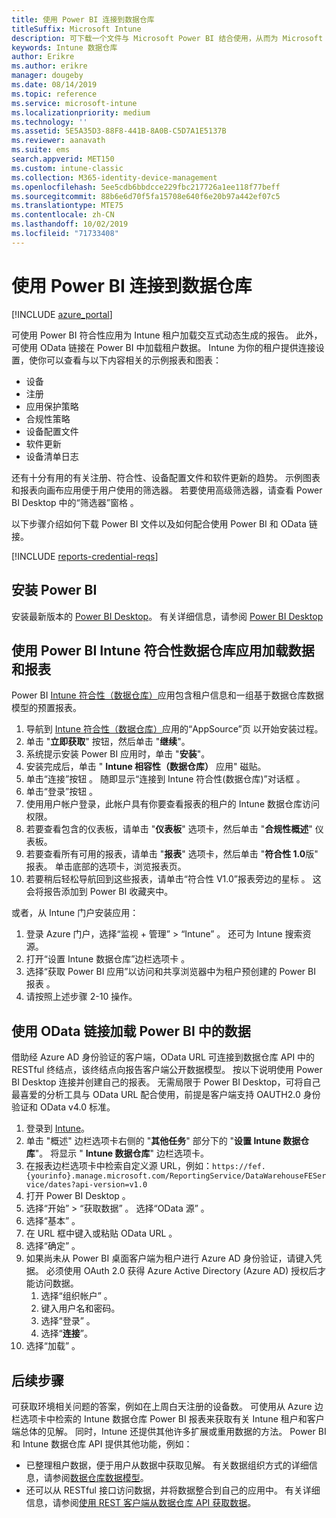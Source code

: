 ```yaml
---
title: 使用 Power BI 连接到数据仓库
titleSuffix: Microsoft Intune
description: 可下载一个文件与 Microsoft Power BI 结合使用，从而为 Microsoft Intune 租户加载动态生成的交互式报表。
keywords: Intune 数据仓库
author: Erikre
ms.author: erikre
manager: dougeby
ms.date: 08/14/2019
ms.topic: reference
ms.service: microsoft-intune
ms.localizationpriority: medium
ms.technology: ''
ms.assetid: 5E5A35D3-88F8-441B-8A0B-C5D7A1E5137B
ms.reviewer: aanavath
ms.suite: ems
search.appverid: MET150
ms.custom: intune-classic
ms.collection: M365-identity-device-management
ms.openlocfilehash: 5ee5cdb6bbdcce229fbc217726a1ee118f77beff
ms.sourcegitcommit: 88b6e6d70f5fa15708e640f6e20b97a442ef07c5
ms.translationtype: MTE75
ms.contentlocale: zh-CN
ms.lasthandoff: 10/02/2019
ms.locfileid: "71733408"
---
```

# <a name="connect-to-the-data-warehouse-with-power-bi"></a>使用 Power BI 连接到数据仓库

[!INCLUDE [azure_portal](../includes/azure_portal.md)]

可使用 Power BI 符合性应用为 Intune 租户加载交互式动态生成的报告。 此外，可使用 OData 链接在 Power BI 中加载租户数据。 Intune 为你的租户提供连接设置，使你可以查看与以下内容相关的示例报表和图表：  

- 设备
- 注册
- 应用保护策略
- 合规性策略
- 设备配置文件
- 软件更新
- 设备清单日志

还有十分有用的有关注册、符合性、设备配置文件和软件更新的趋势。 示例图表和报表向画布应用便于用户使用的筛选器。 若要使用高级筛选器，请查看 Power BI Desktop 中的“筛选器”窗格  。

以下步骤介绍如何下载 Power BI 文件以及如何配合使用 Power BI 和 OData 链接。

[!INCLUDE [reports-credential-reqs](../includes/reports-credential-reqs.md)]

## <a name="install-power-bi"></a>安装 Power BI

安装最新版本的 [Power BI Desktop](https://aka.ms/intune/datawarehouseapi/installpowerbi)。 有关详细信息，请参阅 [Power BI Desktop](https://powerbi.microsoft.com/desktop)

## <a name="load-the-data-and-reports-using-the-power-bi-intune-compliance-data-warehouse-app"></a>使用 Power BI Intune 符合性数据仓库应用加载数据和报表

Power BI [Intune 符合性（数据仓库）](https://aka.ms/intune/datawarehouseapi/getpowerbiapp)应用包含租户信息和一组基于数据仓库数据模型的预置报表。

1. 导航到 [Intune 符合性（数据仓库）](https://aka.ms/intune/datawarehouseapi/getpowerbiapp)应用的“AppSource”页  以开始安装过程。
2. 单击 "**立即获取**" 按钮，然后单击 "**继续**"。
3. 系统提示安装 Power BI 应用时，单击 "**安装**"。
4. 安装完成后，单击 " **Intune 相容性（数据仓库）** 应用" 磁贴。
5. 单击“连接”按钮  。 随即显示“连接到 Intune 符合性(数据仓库)”对话框  。
6. 单击“登录”按钮  。
7. 使用用户帐户登录，此帐户具有你要查看报表的租户的 Intune 数据仓库访问权限。
8. 若要查看包含的仪表板，请单击 "**仪表板**" 选项卡，然后单击 "**合规性概述**" 仪表板。
9. 若要查看所有可用的报表，请单击 "**报表**" 选项卡，然后单击 "**符合性 1.0**版" 报表。 单击底部的选项卡，浏览报表页。
10. 若要稍后轻松导航回到这些报表，请单击“符合性 V1.0”报表旁边的星标  。 这会将报告添加到 Power BI 收藏夹中。

或者，从 Intune 门户安装应用：

1. 登录 Azure 门户，选择“监视 + 管理” > “Intune”   。 还可为 Intune 搜索资源。
2. 打开“设置 Intune 数据仓库”边栏选项卡  。
3. 选择“获取 Power BI 应用”以访问和共享浏览器中为租户预创建的 Power BI 报表  。
4. 请按照上述步骤 2-10 操作。

## <a name="load-the-data-in-power-bi-using-the-odata-link"></a>使用 OData 链接加载 Power BI 中的数据

借助经 Azure AD 身份验证的客户端，OData URL 可连接到数据仓库 API 中的 RESTful 终结点，该终结点向报告客户端公开数据模型。 按以下说明使用 Power BI Desktop 连接并创建自己的报表。 无需局限于 Power BI Desktop，可将自己最喜爱的分析工具与 OData URL 配合使用，前提是客户端支持 OAUTH2.0 身份验证和 OData v4.0 标准。

1. 登录到 [Intune](https://go.microsoft.com/fwlink/?linkid=2090973)。
2. 单击 "概述" 边栏选项卡右侧的 "**其他任务**" 部分下的 "**设置 Intune 数据仓库**"。 将显示 " **Intune 数据仓库**" 边栏选项卡。
3. 在报表边栏选项卡中检索自定义源 URL，例如：`https://fef.{yourinfo}.manage.microsoft.com/ReportingService/DataWarehouseFEService/dates?api-version=v1.0`
4. 打开 Power BI Desktop  。
5. 选择“开始” > “获取数据”   。 选择“OData 源”  。
6. 选择“基本”  。
7. 在 URL 框中键入或粘贴 OData URL  。
8. 选择“确定”  。
9. 如果尚未从 Power BI 桌面客户端为租户进行 Azure AD 身份验证，请键入凭据。 必须使用 OAuth 2.0 获得 Azure Active Directory (Azure AD) 授权后才能访问数据。  
    1. 选择“组织帐户”  。  
    2. 键入用户名和密码。  
    3. 选择“登录”  。  
    4. 选择“**连接**”。  
10. 选择“加载”  。

## <a name="next-steps"></a>后续步骤

可获取环境相关问题的答案，例如在上周白天注册的设备数。 可使用从 Azure 边栏选项卡中检索的 Intune 数据仓库 Power BI 报表来获取有关 Intune 租户和客户端总体的见解。 同时，Intune 还提供其他许多扩展或重用数据的方法。 Power BI 和 Intune 数据仓库 API 提供其他功能，例如：

<!-- - You can use Power BI Desktop to create additional report types with your data. For example, you could create a custom chart representing the ratio of device manufactures in your enterprise. For more information about creating custom reports with Power BI and the Intune Data Warehouse, see `BLOG POST ON POWER BI`. -->
- 已整理租户数据，便于用户从数据中获取见解。 有关数据组织方式的详细信息，请参阅[数据仓库数据模型](reports-ref-data-model.md)。
- 还可以从 RESTful 接口访问数据，并将数据整合到自己的应用中。 有关详细信息，请参阅[使用 REST 客户端从数据仓库 API 获取数据](../reports-proc-data-rest.md)。
